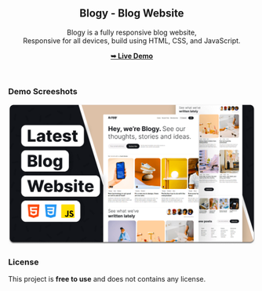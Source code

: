 <div align="center">
  
  <br />

  <h2 align="center">Blogy - Blog Website</h2>

  Blogy is a fully responsive blog website, <br />Responsive for all devices, build using HTML, CSS, and JavaScript.

  <a href="https://bloggy-app-com.netlify.app/"><strong>➥ Live Demo</strong></a>

</div>

<br />

### Demo Screeshots

![Blogy Desktop Demo](./readme-images/desktop.png "Desktop Demo")




### License

This project is **free to use** and does not contains any license.
